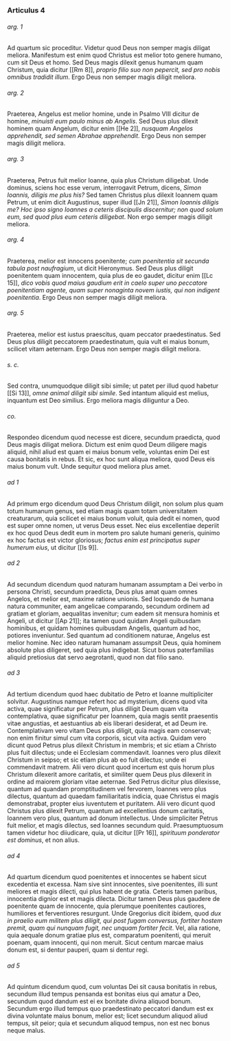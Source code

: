 ### Articulus 4

###### arg. 1
Ad quartum sic proceditur. Videtur quod Deus non semper magis diligat meliora. Manifestum est enim quod Christus est melior toto genere humano, cum sit Deus et homo. Sed Deus magis dilexit genus humanum quam Christum, quia dicitur [[Rm 8]], *proprio filio suo non pepercit, sed pro nobis omnibus tradidit illum*. Ergo Deus non semper magis diligit meliora.

###### arg. 2
Praeterea, Angelus est melior homine, unde in Psalmo VIII dicitur de homine, *minuisti eum paulo minus ab Angelis*. Sed Deus plus dilexit hominem quam Angelum, dicitur enim [[He 2]], *nusquam Angelos apprehendit, sed semen Abrahae apprehendit*. Ergo Deus non semper magis diligit meliora.

###### arg. 3
Praeterea, Petrus fuit melior Ioanne, quia plus Christum diligebat. Unde dominus, sciens hoc esse verum, interrogavit Petrum, dicens, *Simon Ioannis, diligis me plus his?* Sed tamen Christus plus dilexit Ioannem quam Petrum, ut enim dicit Augustinus, super illud [[Jn 21]], *Simon Ioannis diligis me? Hoc ipso signo Ioannes a ceteris discipulis discernitur; non quod solum eum, sed quod plus eum ceteris diligebat*. Non ergo semper magis diligit meliora.

###### arg. 4
Praeterea, melior est innocens poenitente; *cum poenitentia sit secunda tabula post naufragium*, ut dicit Hieronymus. Sed Deus plus diligit poenitentem quam innocentem, quia plus de eo gaudet, dicitur enim [[Lc 15]], *dico vobis quod maius gaudium erit in caelo super uno peccatore poenitentiam agente, quam super nonaginta novem iustis, qui non indigent poenitentia*. Ergo Deus non semper magis diligit meliora.

###### arg. 5
Praeterea, melior est iustus praescitus, quam peccator praedestinatus. Sed Deus plus diligit peccatorem praedestinatum, quia vult ei maius bonum, scilicet vitam aeternam. Ergo Deus non semper magis diligit meliora.

###### s. c.
Sed contra, unumquodque diligit sibi simile; ut patet per illud quod habetur [[Si 13]], *omne animal diligit sibi simile*. Sed intantum aliquid est melius, inquantum est Deo similius. Ergo meliora magis diliguntur a Deo.

###### co.
Respondeo dicendum quod necesse est dicere, secundum praedicta, quod Deus magis diligat meliora. Dictum est enim quod Deum diligere magis aliquid, nihil aliud est quam ei maius bonum velle, voluntas enim Dei est causa bonitatis in rebus. Et sic, ex hoc sunt aliqua meliora, quod Deus eis maius bonum vult. Unde sequitur quod meliora plus amet.

###### ad 1
Ad primum ergo dicendum quod Deus Christum diligit, non solum plus quam totum humanum genus, sed etiam magis quam totam universitatem creaturarum, quia scilicet ei maius bonum voluit, quia dedit ei nomen, quod est super omne nomen, ut verus Deus esset. Nec eius excellentiae deperiit ex hoc quod Deus dedit eum in mortem pro salute humani generis, quinimo ex hoc factus est victor gloriosus; *factus enim est principatus super humerum eius*, ut dicitur [[Is 9]].

###### ad 2
Ad secundum dicendum quod naturam humanam assumptam a Dei verbo in persona Christi, secundum praedicta, Deus plus amat quam omnes Angelos, et melior est, maxime ratione unionis. Sed loquendo de humana natura communiter, eam angelicae comparando, secundum ordinem ad gratiam et gloriam, aequalitas invenitur; cum eadem sit mensura hominis et Angeli, ut dicitur [[Ap 21]]; ita tamen quod quidam Angeli quibusdam hominibus, et quidam homines quibusdam Angelis, quantum ad hoc, potiores inveniuntur. Sed quantum ad conditionem naturae, Angelus est melior homine. Nec ideo naturam humanam assumpsit Deus, quia hominem absolute plus diligeret, sed quia plus indigebat. Sicut bonus paterfamilias aliquid pretiosius dat servo aegrotanti, quod non dat filio sano.

###### ad 3
Ad tertium dicendum quod haec dubitatio de Petro et Ioanne multipliciter solvitur. Augustinus namque refert hoc ad mysterium, dicens quod vita activa, quae significatur per Petrum, plus diligit Deum quam vita contemplativa, quae significatur per Ioannem, quia magis sentit praesentis vitae angustias, et aestuantius ab eis liberari desiderat, et ad Deum ire. Contemplativam vero vitam Deus plus diligit, quia magis eam conservat; non enim finitur simul cum vita corporis, sicut vita activa. Quidam vero dicunt quod Petrus plus dilexit Christum in membris; et sic etiam a Christo plus fuit dilectus; unde ei Ecclesiam commendavit. Ioannes vero plus dilexit Christum in seipso; et sic etiam plus ab eo fuit dilectus; unde ei commendavit matrem. Alii vero dicunt quod incertum est quis horum plus Christum dilexerit amore caritatis, et similiter quem Deus plus dilexerit in ordine ad maiorem gloriam vitae aeternae. Sed Petrus dicitur plus dilexisse, quantum ad quandam promptitudinem vel fervorem, Ioannes vero plus dilectus, quantum ad quaedam familiaritatis indicia, quae Christus ei magis demonstrabat, propter eius iuventutem et puritatem. Alii vero dicunt quod Christus plus dilexit Petrum, quantum ad excellentius donum caritatis, Ioannem vero plus, quantum ad donum intellectus. Unde simpliciter Petrus fuit melior, et magis dilectus, sed Ioannes secundum quid. Praesumptuosum tamen videtur hoc diiudicare, quia, ut dicitur [[Pr 16]], *spirituum ponderator est dominus*, et non alius.

###### ad 4
Ad quartum dicendum quod poenitentes et innocentes se habent sicut excedentia et excessa. Nam sive sint innocentes, sive poenitentes, illi sunt meliores et magis dilecti, qui plus habent de gratia. Ceteris tamen paribus, innocentia dignior est et magis dilecta. Dicitur tamen Deus plus gaudere de poenitente quam de innocente, quia plerumque poenitentes cautiores, humiliores et ferventiores resurgunt. Unde Gregorius dicit ibidem, quod *dux in praelio eum militem plus diligit, qui post fugam conversus, fortiter hostem premit, quam qui nunquam fugit, nec unquam fortiter fecit*. Vel, alia ratione, quia aequale donum gratiae plus est, comparatum poenitenti, qui meruit poenam, quam innocenti, qui non meruit. Sicut centum marcae maius donum est, si dentur pauperi, quam si dentur regi.

###### ad 5
Ad quintum dicendum quod, cum voluntas Dei sit causa bonitatis in rebus, secundum illud tempus pensanda est bonitas eius qui amatur a Deo, secundum quod dandum est ei ex bonitate divina aliquod bonum. Secundum ergo illud tempus quo praedestinato peccatori dandum est ex divina voluntate maius bonum, melior est; licet secundum aliquod aliud tempus, sit peior; quia et secundum aliquod tempus, non est nec bonus neque malus.


